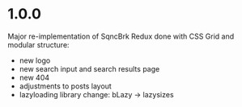 # 1.0.0
Major re-implementation of SqncBrk Redux done with CSS Grid and modular structure:
* new logo
* new search input and search results page
* new 404
* adjustments to posts layout
* lazyloading library change: bLazy → lazysizes